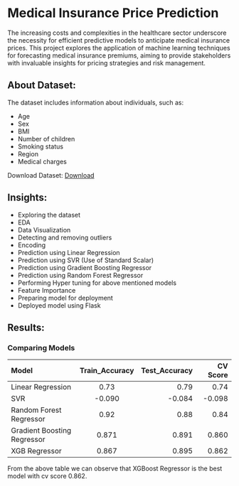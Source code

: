 # Medical Insurance Price Prediction

The increasing costs and complexities in the healthcare sector underscore the necessity for efficient predictive models to anticipate medical insurance prices. This project explores the application of machine learning techniques for forecasting medical insurance premiums, aiming to provide stakeholders with invaluable insights for pricing strategies and risk management.


## About Dataset:
The dataset includes information about individuals, such as:
- Age
- Sex
- BMI
- Number of children
- Smoking status
- Region
- Medical charges

Download Dataset: [Download](https://www.kaggle.com/datasets/mirichoi0218/insurance)
## Insights:


- Exploring the dataset
- EDA
- Data Visualization 
- Detecting and removing outliers
- Encoding
- Prediction using Linear Regression
- Prediction using SVR (Use of Standard Scalar)
- Prediction using Gradient Boosting Regressor
- Prediction using Random Forest Regressor
- Performing Hyper tuning for above mentioned models
- Feature Importance
- Preparing model for deployment
- Deployed model using Flask
## Results:

### Comparing Models

|Model |  Train_Accuracy  | Test_Accuracy|CV Score|
|:-----|:--------:|------:|-------:|
| Linear Regression | 0.73 | 0.79 | 0.74|
| SVR  |-0.090   | -0.084   |-0.098
| Random Forest Regressor |0.92  |0.88    |0.84
| Gradient Boosting Regressor | 0.871| 0.891  |0.860
| XGB Regressor | 0.867 | 0.895  |0.862

From the above table we can observe that XGBoost Regressor is the best model with cv score 0.862.

